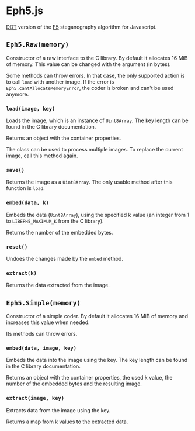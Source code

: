 Eph5.js
=======

[DDT](https://github.com/desudesutalk/desudesutalk) version of the [F5](https://code.google.com/p/f5-steganography/) steganography algorithm for Javascript.

`Eph5.Raw(memory)`
------------------

Constructor of a raw interface to the C library. By default it allocates 16 MiB of memory. This value can be changed with the argument (in bytes).

Some methods can throw errors. In that case, the only supported action is to call `load` with another image. If the error is `Eph5.cantAllocateMemoryError`, the coder is broken and can't be used anymore.

### `load(image, key)`

Loads the image, which is an instance of `Uint8Array`. The key length can be found in the C library documentation.

Returns an object with the container properties.

The class can be used to process multiple images. To replace the current image, call this method again.

### `save()`

Returns the image as a `Uint8Array`. The only usable method after this function is `load`.

### `embed(data, k)`

Embeds the data (`Uint8Array`), using the specified k value (an integer from 1 to `LIBEPH5_MAXIMUM_K` from the C library).

Returns the number of the embedded bytes.

### `reset()`

Undoes the changes made by the `embed` method.

### `extract(k)`

Returns the data extracted from the image.

`Eph5.Simple(memory)`
---------------------

Constructor of a simple coder. By default it allocates 16 MiB of memory and increases this value when needed.

Its methods can throw errors.

### `embed(data, image, key)`

Embeds the data into the image using the key. The key length can be found in the C library documentation.

Returns an object with the container properties, the used k value, the number of the embedded bytes and the resulting image.

### `extract(image, key)`

Extracts data from the image using the key.

Returns a map from k values to the extracted data.
